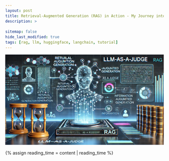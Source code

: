 ```yaml
---
layout: post
title: Retrieval-Augmented Generation (RAG) in Action - My Journey into LangChain & Hugging Face
description: >

sitemap: false
hide_last_modified: true
tags: [rag, llm, huggingface, langchain, tutorial]
---
```

<img src="/assets/img/blog/rag.png" width="800" />

{% assign reading_time = content | reading_time %}

<!-- Estimated reading time: {{ reading_time }} # commented out for now because it's inaccurate -->


